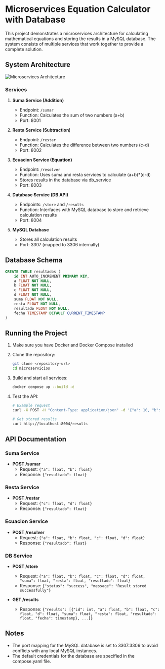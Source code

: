 # Microservices Equation Calculator with Database

This project demonstrates a microservices architecture for calculating mathematical equations and storing the results in a MySQL database. The system consists of multiple services that work together to provide a complete solution.

## System Architecture

![Microservices Architecture](https://mermaid.ink/img/pako:eNqFkUFrwzAMhf-K0SkdpPTW0w4ZGyVhY7DRbofgOq0hToJj0YXS_z7HbbeVMXySePqe9CQ_QXoFiCEXtWbSk7F4MWHULnkoreU-upw-bpMEDOkmZm0q75_PRyek-bqInAWDDj9hi2US9qIuOZFRxWRcVYknsf8-RY8u0Vw6JydrtfYqzGECOsMNsmM5MRcc5kDCxjf_ylj-1ON0-tCdJU_3c6UGHWs3iGyH_F5e4hArJ9mjZbuN6rQWecNs0_w3W_So4WHgu09qptrvjpSGCeS0tm8FKGi9CONA65Qxqn_yCtxIHwuWZ6mKNRT8DX3r6xUm8NZWffQFr6XNsivc8uygNOSBbPiCl1aFMoPT7M3cu2jwv69_AvhWnQc)

### Services

1. **Suma Service (Addition)**
   - Endpoint: `/sumar`
   - Function: Calculates the sum of two numbers (a+b)
   - Port: 8001

2. **Resta Service (Subtraction)**
   - Endpoint: `/restar`
   - Function: Calculates the difference between two numbers (c-d)
   - Port: 8002

3. **Ecuacion Service (Equation)**
   - Endpoint: `/resolver`
   - Function: Uses suma and resta services to calculate (a+b)*(c-d)
   - Stores results in the database via db_service
   - Port: 8003

4. **Database Service (DB API)**
   - Endpoints: `/store` and `/results`
   - Function: Interfaces with MySQL database to store and retrieve calculation results
   - Port: 8004

5. **MySQL Database**
   - Stores all calculation results
   - Port: 3307 (mapped to 3306 internally)

## Database Schema

```sql
CREATE TABLE resultados (
    id INT AUTO_INCREMENT PRIMARY KEY,
    a FLOAT NOT NULL,
    b FLOAT NOT NULL,
    c FLOAT NOT NULL,
    d FLOAT NOT NULL,
    suma FLOAT NOT NULL,
    resta FLOAT NOT NULL,
    resultado FLOAT NOT NULL,
    fecha TIMESTAMP DEFAULT CURRENT_TIMESTAMP
)
```

## Running the Project

1. Make sure you have Docker and Docker Compose installed

2. Clone the repository:
   ```bash
   git clone <repository-url>
   cd microservicios
   ```

3. Build and start all services:
   ```bash
   docker compose up --build -d
   ```

4. Test the API:
   ```bash
   # Example request
   curl -X POST -H "Content-Type: application/json" -d '{"a": 10, "b": 5, "c": 8, "d": 3}' http://localhost:8003/resolver
   
   # Get stored results
   curl http://localhost:8004/results
   ```

## API Documentation

### Suma Service
- **POST /sumar**
  - Request: `{"a": float, "b": float}`
  - Response: `{"resultado": float}`

### Resta Service
- **POST /restar**
  - Request: `{"c": float, "d": float}`
  - Response: `{"resultado": float}`

### Ecuacion Service
- **POST /resolver**
  - Request: `{"a": float, "b": float, "c": float, "d": float}`
  - Response: `{"resultado": float}`

### DB Service
- **POST /store**
  - Request: `{"a": float, "b": float, "c": float, "d": float, "suma": float, "resta": float, "resultado": float}`
  - Response: `{"status": "success", "message": "Result stored successfully"}`

- **GET /results**
  - Response: `{"results": [{"id": int, "a": float, "b": float, "c": float, "d": float, "suma": float, "resta": float, "resultado": float, "fecha": timestamp}, ...]}`

## Notes

- The port mapping for the MySQL database is set to 3307:3306 to avoid conflicts with any local MySQL instances.
- The default credentials for the database are specified in the compose.yaml file.
